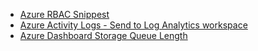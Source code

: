 - [Azure RBAC Snippest](/posts/azure-roledefinition-snippets/azure-roledefinition-snippets)
- [Azure Activity Logs - Send to Log Analytics workspace](https://github.com/fleckert/azureSubscriptionActivityLogsLogAnalytics)
- [Azure Dashboard Storage Queue Length](/posts/azure-dashboard-storage-queue-length/azure-dashboard-storage-queue-length.md)

